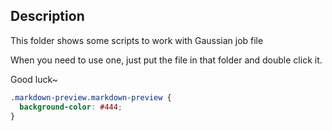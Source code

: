 ## Description
This folder shows some scripts to work with Gaussian job file

When you need to use one, just put the file in that folder and double click it.

Good luck~

```css
.markdown-preview.markdown-preview {
  background-color: #444;
}
```
